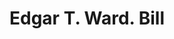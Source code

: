 ---
doi: 10.7916/D8G74RR8
date_other: '1893'
date_other_textual: '1893'
form: printed ephemera
genre:
- Invoices
name:
- Edgar T. Ward
object_in_context_url: https://biggert.cul.columbia.edu/items/view/ave_biggert_00373
subject_hierarchical_geographic:
- Boston, Massachusetts, United States
subject_name:
- Edgar T. Ward
title: Edgar T. Ward. Bill
sort_title: Edgar T. Ward. Bill
call_number: ave_biggert_00373
coordinates:
- 42.35805555555556,-71.06361111111111
pid: ave_biggert_00373
identifiers: ave_biggert_00373
thumbnail: https://derivativo-1.library.columbia.edu/iiif/2/ldpd:344144/full/!256,256/0/native.jpg
permalink: "/items/ave_biggert_00373/"
layout: iiif-image-page
---